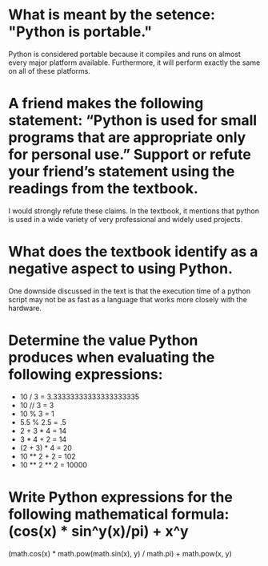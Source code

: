 # What is meant by the setence: "Python is portable."
Python is considered portable because it compiles and runs on almost every major platform available. Furthermore, it will perform exactly the same on all of these platforms.

# A friend makes the following statement: “Python is used for small programs that are appropriate only for personal use.” Support or refute your friend’s statement using the readings from the textbook.
I would strongly refute these claims. In the textbook, it mentions that python is used in a wide variety of very professional and widely used projects.

# What does the textbook identify as a negative aspect to using Python.
One downside discussed in the text is that the execution time of a python script may not be as fast as a language that works more closely with the hardware.

# Determine the value Python produces when evaluating the following expressions:
* 10 / 3 = 3.33333333333333333335
* 10 // 3 = 3
* 10 % 3 = 1
* 5.5 % 2.5 = .5
* 2 + 3 * 4 = 14
* 3 * 4 + 2 = 14
* (2 + 3) * 4 = 20
* 10 ** 2 + 2 = 102
* 10 \*\* 2 \*\* 2 = 10000

# Write Python expressions for the following mathematical formula: (cos(x) * sin^y(x)/pi) + x^y

(math.cos(x) * math.pow(math.sin(x), y)  / math.pi) + math.pow(x, y)
